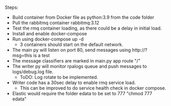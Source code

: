 Steps:

- Build container from Docker file as python:3.9 from the code folder
- Pull the rabbitmq container rabbitmq:3.12
- Test the rmq container loading, as there could be a delay in initial load.
- Install and enable docker-compose
- Run using docker-compose up -d
  - 3 containers should start on the default network.
- The main py will listen on port 80, send messages using http://<server>?msg=this is a test
-   The message classifiers are marked in main.py app route "/"
- The writer py will monitor rpalogs queue and push messages to logs/debug.log file. 
  - ToDO: Log rotate to be implemented.
- Writer code has a 30sec delay to enable rmq service load.
  - This can be improved to do service health check in docker compose.
- Elastic would require the folder edata to be set to 777 "chmod 777 edata"
